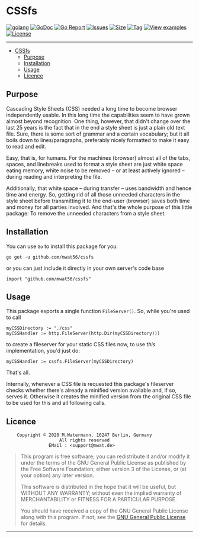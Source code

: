 # CSSfs

[![golang](https://img.shields.io/badge/Language-Go-green.svg)](https://golang.org)
[![GoDoc](https://godoc.org/github.com/mwat56/cssfs?status.svg)](https://godoc.org/github.com/mwat56/cssfs)
[![Go Report](https://goreportcard.com/badge/github.com/mwat56/cssfs)](https://goreportcard.com/report/github.com/mwat56/cssfs)
[![Issues](https://img.shields.io/github/issues/mwat56/cssfs.svg)](https://github.com/mwat56/cssfs/issues?q=is%3Aopen+is%3Aissue)
[![Size](https://img.shields.io/github/repo-size/mwat56/cssfs.svg)](https://github.com/mwat56/cssfs/)
[![Tag](https://img.shields.io/github/tag/mwat56/cssfs.svg)](https://github.com/mwat56/cssfs/tags)
[![View examples](https://img.shields.io/badge/learn%20by-examples-0077b3.svg)](https://github.com/mwat56/cssfs/blob/master/_demo/demo.go)
[![License](https://img.shields.io/github/mwat56/cssfs.svg)](https://github.com/mwat56/cssfs/blob/master/LICENSE)

----

- [CSSfs](#cssfs)
	- [Purpose](#purpose)
	- [Installation](#installation)
	- [Usage](#usage)
	- [Licence](#licence)

## Purpose

Cascading Style Sheets (CSS) needed a long time to become browser independently usable.
In this long time the capabilities seem to have grown almost beyond recognition.
One thing, however, that didn't change over the last 25 years is the fact that in the end a style sheet is just a plain old text file.
Sure, there is some sort of grammar and a certain vocabulary; but it all boils down to lines/paragraphs, preferably nicely formatted to make it easy to read and edit.

Easy, that is, for humans.
For the machines (browser) almost all of the tabs, spaces, and linebreaks used to format a style sheet are just white space eating memory, white noise to be removed – or at least actively ignored – during reading and interpreting the file.

Additionally, that white space – during transfer – uses bandwidth and hence time and energy.
So, getting rid of all those unneeded characters in the style sheet before transmitting it to the end-user (browser) saves both time and money for all parties involved.
And that's the whole purpose of this little package: To remove the unneeded characters from a style sheet.

## Installation

You can use `Go` to install this package for you:

	go get -u github.com/mwat56/cssfs

or you can just include it directly in your own server's code base

	import "github.com/mwat56/cssfs"

## Usage

This package exports a single function `FileServer()`.
So, while you're used to call

	myCSSDirectory := "./css"
	myCSSHandler := http.FileServer(http.Dir(myCSSDirectory)))

to create a fileserver for your static CSS files now, to use _this_ implementation, you'd just do:

	myCSSHandler := cssfs.FileServer(myCSSDirectory)

That's all.

Internally, whenever a CSS file is requested this package's fileserver checks whether there's already a minified version available and, if so, serves it.
Otherwise it creates the minified version from the original CSS file to be used for this and all following calls.

## Licence

        Copyright © 2020 M.Watermann, 10247 Berlin, Germany
                        All rights reserved
                    EMail : <support@mwat.de>

> This program is free software; you can redistribute it and/or modify it under the terms of the GNU General Public License as published by the Free Software Foundation; either version 3 of the License, or (at your option) any later version.
>
> This software is distributed in the hope that it will be useful, but WITHOUT ANY WARRANTY; without even the implied warranty of MERCHANTABILITY or FITNESS FOR A PARTICULAR PURPOSE.
>
> You should have received a copy of the GNU General Public License along with this program. If not, see the [GNU General Public License](http://www.gnu.org/licenses/gpl.html) for details.

----
